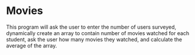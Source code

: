 # Movies
This program will ask the user to enter the number of users surveyed, dynamically create an array to contain number of movies watched for each student, ask the user how many movies they watched, and calculate the average of the array.

